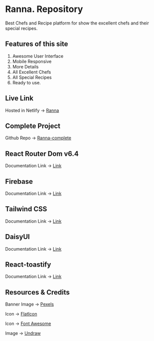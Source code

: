 # Ranna. Repository

 Best Chefs and Recipe platform for show the excellent chefs and their special recipes.

## Features of this site
1. Awesome User Interface
2. Mobile Responsive
3. More Details
4. All Excellent Chefs
5. All Special Recipes
6. Ready to use.

## Live Link
Hosted in Netlify -> [Ranna](https://ranna-e1bfa.web.app/)


## Complete Project
Github Repo -> [Ranna-complete](https://github.com/programming-hero-web-course-4/b7a10-chef-recipe-hunter-client-side-Md-Ibnul)


## React Router Dom v6.4 
Documentation Link -> [Link](https://reactrouter.com/en/main/start/overview)

## Firebase
Documentation Link -> [Link](https://firebase.google.com/)

## Tailwind CSS
Documentation Link -> [Link](https://tailwindcss.com/docs/installation)

## DaisyUI
Documentation Link -> [Link](https://daisyui.com/)

## React-toastify
Documentation Link -> [Link](https://fkhadra.github.io/react-toastify/introduction)

## Resources & Credits

Banner Image -> [Pexels](https://www.pexels.com/)

Icon -> [FlatIcon](https://www.flaticon.com/)

Icon -> [Font Awesome](https://fontawesome.com/)

Image -> [Undraw](https://undraw.co/)


